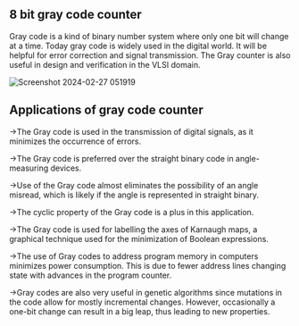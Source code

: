 ## 8 bit gray code counter

Gray code is a kind of binary number system where only one bit will change at a time. Today gray code is widely used in the digital world. 
It will be helpful for error correction and signal transmission. 
The Gray counter is also useful in design and verification in the VLSI domain.
  
![Screenshot 2024-02-27 051919](https://github.com/SamprithiMite/VSDSquadron/assets/160505353/d75be9f0-3332-4ad8-b137-cbe5f9197f6a)


## Applications of gray code counter

->The Gray code is used in the transmission of digital signals, as it minimizes the occurrence of errors.

->The Gray code is preferred over the straight binary code in angle-measuring devices.

 ->Use of the Gray code almost eliminates the possibility of an angle misread, which is likely if the angle is represented in straight binary.
 
 ->The cyclic property of the Gray code is a plus in this application.
 
->The Gray code is used for labelling the axes of Karnaugh maps, a graphical technique used for the minimization of Boolean expressions.

->The use of Gray codes to address program memory in computers minimizes power consumption. This is due to fewer address lines changing state with advances in the program counter.

->Gray codes are also very useful in genetic algorithms since mutations in the code allow for mostly incremental changes. However, occasionally a one-bit change can result in a big leap, thus leading to new properties.
